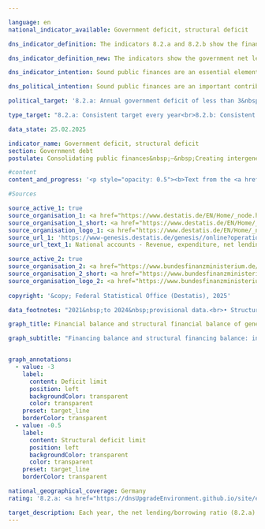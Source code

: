 ```yaml
---

language: en        
national_indicator_available: Government deficit, structural deficit        

dns_indicator_definition: The indicators 8.2.a and 8.2.b show the financial balance of general government (deficit or surplus) and the structural financial balance as a percentage of gross domestic product (<abbr title="Gross domestic product" tabindex="0">GDP</abbr>) at current prices. The public financial balance is calculated as government revenue minus government expenditure, measured on a national accounts basis. The annual structural balance refers to the part of the financial balance that is not attributable to cyclical fluctuations and temporary effects. A negative financial balance is known as a deficit; a positive as a surplus.        

dns_indicator_definition_new: The indicators show the government net lending/borrowing (8.2.a) and the structural net lending/borrowing (8.2.b) in relation to gross domestic product (<abbr title="Gross domestic product" tabindex="0">GDP</abbr>) at current prices (in per cent). The government's net lending/net borrowing is calculated from government revenue less government expenditure as defined in the national accounts. The annual structural net lending/borrowing is the part of the net lending/borrowing that is not attributable to cyclical fluctuations and temporary effects. A negative net lending/borrowing balance is referred to as a deficit, a positive net lending/borrowing balance as a surplus.        

dns_indicator_intention: Sound public finances are an essential element of a sustainable fiscal policy. A policy that relies too heavily on borrowing to fund current public expenditure and then passes this debt on to future generations is simply not sustainable.<br>According to the convergence criteria for the European Union, known as the Maastricht criteria, the annual government deficit should be less than 3&nbsp;% of <abbr title="Gross domestic product" tabindex="0">GDP</abbr>. The structural deficit must not exceed 0.5&nbsp;% of <abbr title="Gross domestic product" tabindex="0">GDP</abbr>. These are the stipulations of the European Stability and Growth Pact. The guiding principle of the structurally balanced budget has also been enshrined in Germany’s Basic Law since 2009&nbsp;(Article 109, referred to as the debt brake).        

dns_political_intention: Sound public finances are an important contribution to a sustainable financial policy. A policy that would finance current government spending excessively through new debt and leave the repayment of this debt to future generations alone would not be sustainable.        

political_target: '8.2.a: Annual government deficit of less than 3&nbsp;per cent of gross domestic product (<abbr title="Gross domestic product" tabindex="0">GDP</abbr>); to be maintained until 2030<br>8.2.b: Structurally balanced government budget, general government structural deficit of no more than 0.5&nbsp;per cent of gross domestic product (<abbr title="Gross domestic product" tabindex="0">GDP</abbr>); to be maintained until 2030'        

type_target: "8.2.a: Consistent target every year<br>8.2.b: Consistent target every year"        

data_state: 25.02.2025        

indicator_name: Government deficit, structural deficit        
section: Government debt        
postulate: Consolidating public finances&nbsp;–&nbsp;Creating intergenerational equity        

#content         
content_and_progress: '<p style="opacity: 0.5"><b>Text from the <a href="https://dns-indikatoren.de/assets/Publikationen/Indikatorenberichte/2022.pdf">Indicator Report 2022&nbsp;</a></b><br><br></p>'                

#Sources        

source_active_1: true
source_organisation_1: <a href="https://www.destatis.de/EN/Home/_node.html" target="_blank">Federal Statistical Office</a>
source_organisation_1_short: <a href="https://www.destatis.de/EN/Home/_node.html" target="_blank">Federal Statistical Office</a>
source_organisation_logo_1: <a href="https://www.destatis.de/EN/Home/_node.html" target="_blank"><img src="https://dnsTestEnvironment.github.io/dns-indicators/public/OrgImgEn/destatis.png" alt="Federal Statistical Office" title=" Click here to visit the homepage of the organizationFederal Statistical Office" style="height:60px; width:148px; border:transparent"/></a>
source_url_1: 'https://www-genesis.destatis.de/genesis//online?operation=table&code=81000-0031&bypass=true&levelindex=1&levelid=1660802268437&language=en'
source_url_text_1: National accounts - Revenue, expenditure, net lending/net borrowing of general government&nbsp;–&nbsp;GENESIS online 81000-0031

source_active_2: true
source_organisation_2: <a href="https://www.bundesfinanzministerium.de/Web/EN/Home/home.html" target="_blank" onclick="return confirm_alert('the Federal Ministry of Finance', 'En')">Federal Ministry of Finance</a>
source_organisation_2_short: <a href="https://www.bundesfinanzministerium.de/Web/EN/Home/home.html" target="_blank" onclick="return confirm_alert('the Federal Ministry of Finance', 'En')">Federal Ministry of Finance</a>
source_organisation_logo_2: <a href="https://www.bundesfinanzministerium.de/Web/EN/Home/home.html" target="_blank" onclick="return confirm_alert('the Federal Ministry of Finance', 'En')"><img src="https://dnsTestEnvironment.github.io/dns-indicators/public/OrgImgEn/bmf.png" alt="Federal Ministry of Finance" title=" Click here to visit the homepage of the organizationFederal Ministry of Finance" style="height:60px; width:148px; border:transparent"/></a>
        
copyright: '&copy; Federal Statistical Office (Destatis), 2025'        

data_footnotes: "2021&nbsp;to 2024&nbsp;provisional data.<br>• Structural financial balance: The data is based on a special evaluation and is not publicly available.<br>• Gross domestic product (price-adjusted): Year-on-year change."        

graph_title: Financial balance and structural financial balance of general government        

graph_subtitle: "Financing balance and structural financing balance: in relation to gross domestic product (at current prices)"        


graph_annotations:
  - value: -3
    label:
      content: Deficit limit
      position: left
      backgroundColor: transparent
      color: transparent
    preset: target_line
    borderColor: transparent
  - value: -0.5
    label:
      content: Structural deficit limit
      position: left
      backgroundColor: transparent
      color: transparent
    preset: target_line
    borderColor: transparent                

national_geographical_coverage: Germany        
rating: '8.2.a: <a href="https://dnsUpgradeEnvironment.github.io/site/en/status"><img src="https://sdg-indikatoren.de/public/Wettersymbole/Leicht bewölkt.png" title="In 2024 the target value or a better value was achieved, but the average change pointed in the direction of deterioration." alt="Weathersymbol: Clouded sun"/></a><br>8.2.b: <a href="https://dnsUpgradeEnvironment.github.io/site/en/status"><img src="https://sdg-indikatoren.de/public/Wettersymbole/Blitz.png" title="In 2024 the target value was missed and the indicator had not moved towards the target on average over the previous changes." alt="Weathersymbol: Thuder strom"/></a>'        

target_description: Each year, the net lending/borrowing ratio (8.2.a) should be at least -3&nbsp;per cent of gross domestic product and the structural net lending/borrowing ratio (8.2.b) at least -0.5&nbsp;per cent of gross domestic product.<br><br><br>Based on the target formulation, both politically defined target values should be met every year. While indicator 8.2.a fell short of the target value in 2024, the average development of the indicator over the last six years points towards an increase. Indicator 8.2.a is therefore rated as "slightly cloudy" for 2024.<br><br><br>Indicator 8.2.b was significantly above the target value in 2024. The average development over the last six years also points to a further deterioration. Accordingly, indicator 8.2.b for the year 2024&nbsp;is assessed as "Thunderstorm".        
---
```


